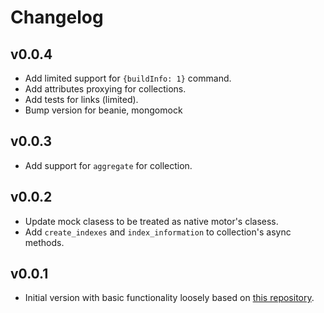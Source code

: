 # Changelog

## v0.0.4

- Add limited support for `{buildInfo: 1}` command.
- Add attributes proxying for collections.
- Add tests for links (limited).
- Bump version for beanie, mongomock

## v0.0.3

- Add support for `aggregate` for collection.

## v0.0.2

- Update mock clasess to be treated as native motor's clasess.
- Add `create_indexes` and `index_information` to collection's async methods.

## v0.0.1

- Initial version with basic functionality loosely based on
    [this repository](https://github.com/gonzaloverussa/pytest-async-mongodb).
